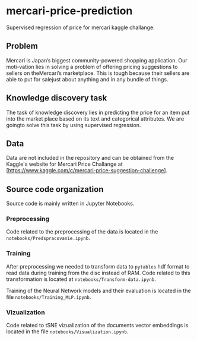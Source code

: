 # mercari-price-prediction
Supervised regression of price for mercari kaggle challange.

## Problem
Mercari is Japan’s biggest community-powered shopping application. Our moti-vation lies in solving a problem of offering pricing suggestions to sellers on theMercari’s marketplace. This is tough because their sellers are able to put for salejust about anything and in any bundle of things.

## Knowledge discovery task
The task of knowledge discovery lies in predicting the price for an item put into the market place based on its text and categorical attributes. We are goingto solve this task by using supervised regression.

## Data
Data are not included in the repository and can be obtained from the Kaggle's website for Mercari Price Challange at [https://www.kaggle.com/c/mercari-price-suggestion-challenge].

## Source code organization
Source code is mainly written in Jupyter Notebooks.

### Preprocessing
Code related to the preprocessing of the data is located in the `notebooks/Predspracovanie.ipynb`.

### Training 
After preprocessing we needed to transform data to `pytables` hdf format to read data during training from the disc instead of RAM.
Code related to this transformation is located at `notebooks/Transform-data.ipynb`.

Training of the Neural Network models and their evaluation is located in the file `notebooks/Training_MLP.ipynb`.

### Vizualization
Code related to tSNE vizualization of the documents vector embeddings is located in the file `notebooks/Visualization.ipynb`.

